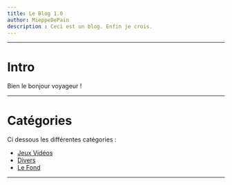 ```yaml
---
title: Le Blog 1.0
author: MieppeDePain
description : Ceci est un blog. Enfin je crois.
---
```


---
# Intro
Bien le bonjour voyageur !

---
# Catégories
Ci dessous les différentes catégories :
- [Jeux Vidéos](categories/jeux_videos.md)
- [Divers](categories/divers.md)
- [Le Fond](categories/le_fond.md)

--- 